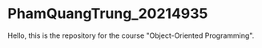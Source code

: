 # PhamQuangTrung_20214935
Hello, this is the repository for the course "Object-Oriented Programming".
